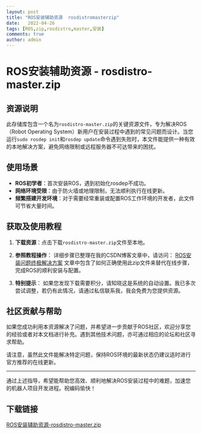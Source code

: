 ```yaml
---
layout: post
title: "ROS安装辅助资源  rosdistromasterzip"
date:   2022-04-26
tags: [ROS,zip,rosdistro,master,安装]
comments: true
author: admin
---
```

# ROS安装辅助资源 - rosdistro-master.zip

## 资源说明

此存储库包含一个名为`rosdistro-master.zip`的关键资源文件，专为解决ROS（Robot Operating System）新用户在安装过程中遇到的常见问题而设计。当您运行`sudo rosdep init`和`rosdep update`命令遇到失败时，本文件能提供一种有效的本地解决方案，避免网络限制或远程服务器不可达带来的困扰。

## 使用场景

- **ROS初学者**：首次安装ROS，遇到初始化rosdep不成功。
- **网络环境受限**：由于防火墙或地理限制，无法顺利执行在线更新。
- **频繁搭建开发环境**：对于需要经常重装或配置ROS工作环境的开发者，此文件可节省大量时间。

## 获取及使用教程

1. **下载资源**：点击下载`rosdistro-master.zip`文件至本地。
   
2. **参照教程操作**：
    详细步骤已整理在我的CSDN博客文章中，请访问：
    [ROS安装问题终极解决方案](https://blog.csdn.net/qq_30267617/article/details/115028689)
    文章中包含了如何正确使用此zip文件来替代在线步骤，完成ROS的顺利安装与配置。

3. **特别提示**：
    如果您发现下载需要积分，请知晓这是系统的自动设置。我已多次尝试调整，若仍有此情况，请通过私信联系我，我会免费为您提供资源。

## 社区贡献与帮助

如果您成功利用本资源解决了问题，并希望进一步贡献于ROS社区，欢迎分享您的经验或者对本文档进行补充。遇到其他技术问题，亦可通过相应的论坛和社区寻求帮助。

请注意，虽然此文件能解决特定问题，保持ROS环境的最新状态仍建议适时进行官方推荐的在线更新。

---

通过上述指导，希望能帮助您高效、顺利地解决ROS安装过程中的难题，加速您的机器人项目开发进程。祝编码愉快！

## 下载链接

[ROS安装辅助资源-rosdistro-master.zip](https://pan.quark.cn/s/e771a4cb8641)